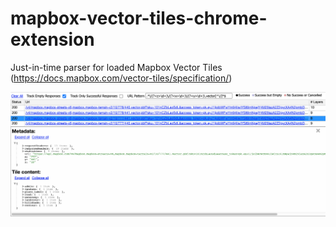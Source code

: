 # mapbox-vector-tiles-chrome-extension
Just-in-time parser for loaded Mapbox Vector Tiles (https://docs.mapbox.com/vector-tiles/specification/)


![Screenshot](/extension/screenshot.png)
